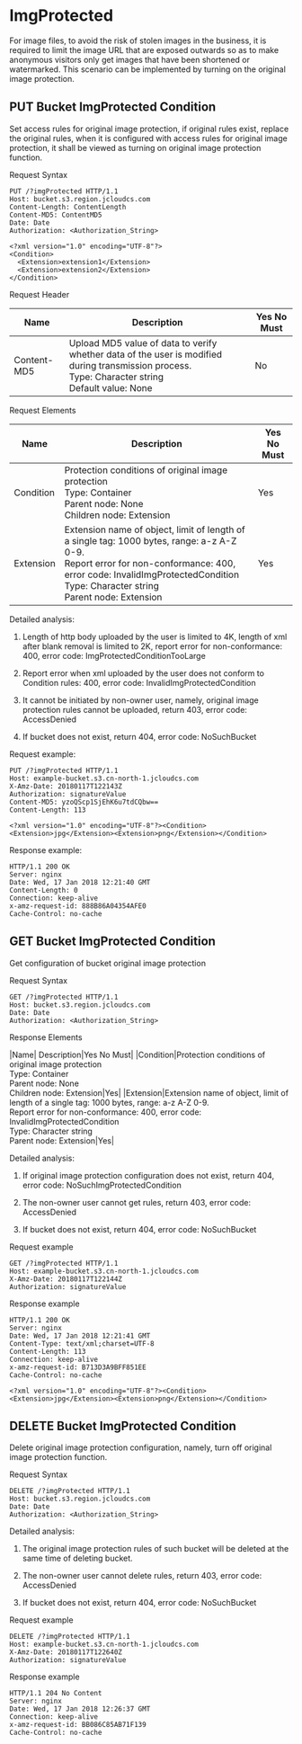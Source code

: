 # ImgProtected

For image files, to avoid the risk of stolen images in the business, it is required to limit the image URL that are exposed outwards so as to make anonymous visitors only get images that have been shortened or watermarked. This scenario can be implemented by turning on the original image protection.

## PUT Bucket ImgProtected Condition

Set access rules for original image protection, if original rules exist, replace the original rules, when it is configured with access rules for original image protection, it shall be viewed as turning on original image protection function.

Request Syntax

```
PUT /?imgProtected HTTP/1.1
Host: bucket.s3.region.jcloudcs.com
Content-Length: ContentLength
Content-MD5: ContentMD5
Date: Date
Authorization: <Authorization_String>

<?xml version="1.0" encoding="UTF-8"?> 
<Condition>
  <Extension>extension1</Extension>   
  <Extension>extension2</Extension> 
</Condition>
```

Request Header

|Name| Description|Yes No Must|
|-|-|-|
|Content-MD5|Upload MD5 value of data to verify whether data of the user is modified during transmission process. <br>Type: Character string<br>Default value: None|No|

Request Elements

|Name| Description|Yes No Must|
|-|-|-|
|Condition|Protection conditions of original image protection<br>Type: Container<br>Parent node: None<br>Children node: Extension|Yes|
|Extension|Extension name of object, limit of length of a single tag: 1000 bytes, range: a-z A-Z 0-9. <br>Report error for non-conformance: 400, error code: InvalidImgProtectedCondition<br>Type: Character string<br>Parent node: Extension|Yes|

Detailed analysis:

1. Length of http body uploaded by the user is limited to 4K, length of xml after blank removal is limited to 2K, report error for non-conformance: 400, error code: ImgProtectedConditionTooLarge

2. Report error when xml uploaded by the user does not conform to Condition rules: 400, error code: InvalidImgProtectedCondition

3. It cannot be initiated by non-owner user, namely, original image protection rules cannot be uploaded, return 403, error code: AccessDenied

4. If bucket does not exist, return 404, error code: NoSuchBucket

Request example:
```
PUT /?imgProtected HTTP/1.1
Host: example-bucket.s3.cn-north-1.jcloudcs.com
X-Amz-Date: 20180117T122143Z
Authorization: signatureValue
Content-MD5: yzoQScp1SjEhK6u7tdCQbw==
Content-Length: 113

<?xml version="1.0" encoding="UTF-8"?><Condition><Extension>jpg</Extension><Extension>png</Extension></Condition>
```

Response example:

```
HTTP/1.1 200 OK
Server: nginx
Date: Wed, 17 Jan 2018 12:21:40 GMT
Content-Length: 0
Connection: keep-alive
x-amz-request-id: 888B86A04354AFE0
Cache-Control: no-cache
```

## GET Bucket ImgProtected Condition

Get configuration of bucket original image protection

Request Syntax

```
GET /?imgProtected HTTP/1.1
Host: bucket.s3.region.jcloudcs.com
Date: Date
Authorization: <Authorization_String>
```

Response Elements

|Name| Description|Yes No Must|
|Condition|Protection conditions of original image protection<br>Type: Container<br>Parent node: None<br>Children node: Extension|Yes|
|Extension|Extension name of object, limit of length of a single tag: 1000 bytes, range: a-z A-Z 0-9. <br>Report error for non-conformance: 400, error code: InvalidImgProtectedCondition<br>Type: Character string<br>Parent node: Extension|Yes|

Detailed analysis:

1. If original image protection configuration does not exist, return 404, error code: NoSuchImgProtectedCondition

2. The non-owner user cannot get rules, return 403, error code: AccessDenied

3. If bucket does not exist, return 404, error code: NoSuchBucket

Request example
```
GET /?imgProtected HTTP/1.1
Host: example-bucket.s3.cn-north-1.jcloudcs.com
X-Amz-Date: 20180117T122144Z
Authorization: signatureValue
```

Response example
```
HTTP/1.1 200 OK
Server: nginx
Date: Wed, 17 Jan 2018 12:21:41 GMT
Content-Type: text/xml;charset=UTF-8
Content-Length: 113
Connection: keep-alive
x-amz-request-id: B713D3A9BFF851EE
Cache-Control: no-cache
 
<?xml version="1.0" encoding="UTF-8"?><Condition><Extension>jpg</Extension><Extension>png</Extension></Condition>
```

## DELETE Bucket ImgProtected Condition

Delete original image protection configuration, namely, turn off original image protection function.

Request Syntax
```
DELETE /?imgProtected HTTP/1.1
Host: bucket.s3.region.jcloudcs.com
Date: Date
Authorization: <Authorization_String>
```
Detailed analysis:

1. The original image protection rules of such bucket will be deleted at the same time of deleting bucket.

2. The non-owner user cannot delete rules, return 403, error code: AccessDenied

3. If bucket does not exist, return 404, error code: NoSuchBucket

Request example
```
DELETE /?imgProtected HTTP/1.1
Host: example-bucket.s3.cn-north-1.jcloudcs.com
X-Amz-Date: 20180117T122640Z
Authorization: signatureValue
```

Response example
```
HTTP/1.1 204 No Content
Server: nginx
Date: Wed, 17 Jan 2018 12:26:37 GMT
Connection: keep-alive
x-amz-request-id: BB086C85AB71F139
Cache-Control: no-cache
```
